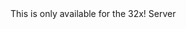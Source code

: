 <function name="ReadBitCoordBits" parent="bf_read" type="classfunc">
	<description>
		<note>
			This is only available for the 32x!
		</note>
	</description>
	<realm>Server</realm>
	<rets>
		<ret name="value" type="number"></ret>
	</rets>
</function>